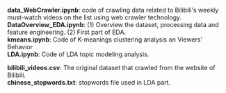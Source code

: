 


__data_WebCrawler.ipynb__: code of crawling data related to Bilibili's weekly must-watch videos on the list using web crawler technology.  
__DataOverview_EDA.ipynb__: (1) Overview the dataset, processing data and feature engineering. (2) First part of EDA.  
__kmeans.ipynb__: Code of K-meanings clustering analysis on Viewers’ Behavior  
__LDA.ipynb__: Code of LDA topic modeling analysis.  

__bilibili_videos.csv__: The original dataset that crawled from the website of Bilibili.  
__chinese_stopwords.txt__: stopwords file used in LDA part.
